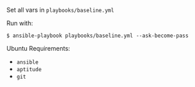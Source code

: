 Set all vars in `playbooks/baseline.yml`

Run with:

```
$ ansible-playbook playbooks/baseline.yml --ask-become-pass
```

Ubuntu Requirements:

* `ansible`
* `aptitude`
* `git`
